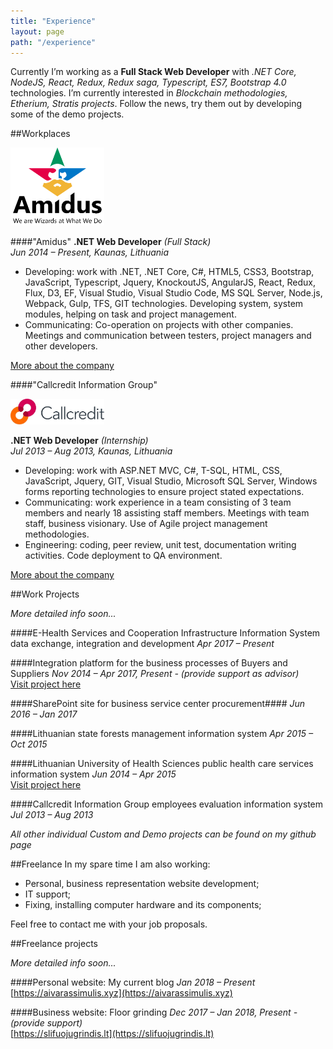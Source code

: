 ```yaml
---
title: "Experience"
layout: page
path: "/experience"
---
```


Currently I’m working as a **Full Stack Web Developer** with *.NET Core, NodeJS, React, Redux, Redux saga, Typescript, ES7, Bootstrap 4.0* technologies. I’m currently interested in *Blockchain methodologies, Etherium, Stratis projects*. Follow the news, try them out by developing some of the demo projects.

##Workplaces

<figure class="float-right" style="width: 150px; margin: 0px">
	<img src="amidus-logo.svg" alt="Amidus logo">
</figure>

####"Amidus"
**.NET Web Developer** *(Full Stack)*<br/>
*Jun 2014 – Present, Kaunas, Lithuania*

- Developing: work with .NET, .NET Core, C#, HTML5, CSS3, Bootstrap, JavaScript, Typescript, Jquery, KnockoutJS, AngularJS, React, Redux, Flux, D3, EF, Visual Studio, Visual Studio Code, MS SQL Server, Node.js, Webpack, Gulp, TFS, GIT technologies. Developing system, system modules, helping on task and project management.
- Communicating: Co-operation on projects with other companies. Meetings and communication between testers, project managers and other developers.

[More about the company](http://amidus.lt)

####"Callcredit Information Group"

<figure class="float-right" style="width: 150px; margin: 0px">
	<img src="callcredit-logo.jpg" alt="Amidus logo">
</figure>

**.NET Web Developer** *(Internship)*<br/>
*Jul 2013 – Aug 2013, Kaunas, Lithuania*

- Developing: work with ASP.NET MVC, C#, T-SQL, HTML, CSS, JavaScript, Jquery, GIT, Visual Studio, Microsoft SQL Server, Windows forms reporting technologies to ensure project stated expectations. 
- Communicating: work experience in a team consisting of 3 team members and nearly 18 assisting staff members. Meetings with team staff, business visionary. Use of Agile project management methodologies.
- Engineering: coding, peer review, unit test, documentation writing activities. Code deployment to QA environment.

[More about the company](https://www.callcredit.co.uk/)

##Work Projects

*More detailed info soon...*

####E-Health Services and Cooperation Infrastructure Information System data exchange, integration and development
*Apr 2017 – Present*

####Integration platform for the business processes of Buyers and Suppliers
*Nov 2014 – Apr 2017, Present - (provide support as advisor)*<br/>
[Visit project here](http://viacorex.com/en/)

####SharePoint site for business service center procurement####
*Jun 2016 – Jan 2017*

####Lithuanian state forests management information system
*Apr 2015 – Oct 2015*

####Lithuanian University of Health Sciences public health care services information system
*Jun 2014 – Apr 2015*<br/>
[Visit project here](https://portalas.kaunoklinikos.lt/User/LogOn?ReturnUrl=%2F&lipi=urn%3Ali%3Apage%3Ad_flagship3_profile_view_base%3Bh%2BksBzwSRQGXyhrNlRkm1w%3D%3D)

####Callcredit Information Group employees evaluation information system
*Jul 2013 – Aug 2013*

*All other individual Custom and Demo projects can be found on my github page*

##Freelance
In my spare time I am also working: 
* Personal, business representation website development;
* IT support;
* Fixing, installing computer hardware and its components;

Feel free to contact me with your job proposals.

##Freelance projects

*More detailed info soon...*

####Personal website: My current blog
*Jan 2018 – Present*<br/>
[https://aivarassimulis.xyz](https://aivarassimulis.xyz)

####Business website: Floor grinding
*Dec 2017 – Jan 2018, Present - (provide support)*<br/>
[https://slifuojugrindis.lt](https://slifuojugrindis.lt)